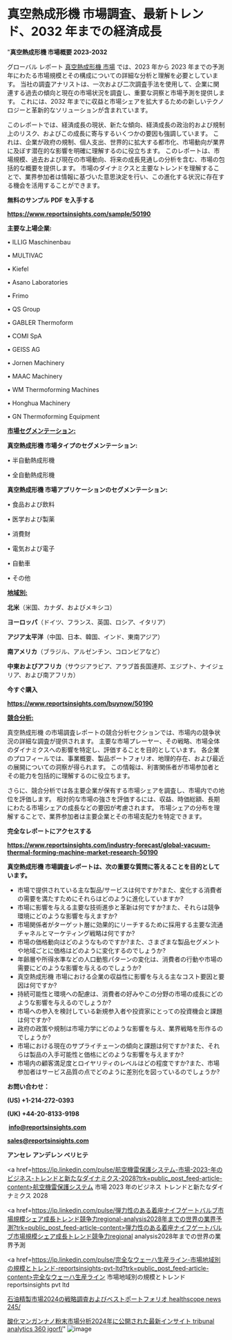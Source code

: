 # 真空熱成形機 市場調査、最新トレンド、2032 年までの経済成長

"<strong>真空熱成形機 市場概要 2023-2032</strong>

グローバル レポート <a href=https://www.reportsinsights.com/sample/50190>真空熱成形機 市場</a> では、2023 年から 2023 年までの予測年にわたる市場規模とその構成についての詳細な分析と理解を必要としています。 当社の調査アナリストは、一次および二次調査手法を使用して、企業に関連する過去の傾向と現在の市場状況を調査し、重要な洞察と市場予測を提供します。 これには、2032 年までに収益と市場シェアを拡大​​するための新しいテクノロジーと革新的なソリューションが含まれています。

このレポートでは、経済成長の現状、新たな傾向、経済成長の政治的および規制上のリスク、およびこの成長に寄与するいくつかの要因も強調しています。 これは、企業が政府の規制、個人支出、世界的に拡大する都市化、市場動向が業界に及ぼす潜在的な影響を明確に理解するのに役立ちます。 このレポートは、市場規模、過去および現在の市場動向、将来の成長見通しの分析を含む、市場の包括的な概要を提供します。 市場のダイナミクスと主要なトレンドを理解することで、業界参加者は情報に基づいた意思決定を行い、この進化する状況に存在する機会を活用することができます。

<strong><b>無料のサンプル PDF を入手する</b></strong>

<a href=https://www.reportsinsights.com/sample/50190><strong><u>https://www.reportsinsights.com/sample/50190</u></strong></a>

<strong>主要な上場企業:</strong>

• ILLIG Maschinenbau

• MULTIVAC

• Kiefel

• Asano Laboratories

• Frimo

• QS Group

• GABLER Thermoform

• COMI SpA

• GEISS AG

• Jornen Machinery

• MAAC Machinery

• WM Thermoforming Machines

• Honghua Machinery

• GN Thermoforming Equipment

<strong><u>市場セグメンテーション</u></strong><strong><u>:</u></strong>

<strong>真空熱成形機 市場タイプのセグメンテーション:</strong>

• 半自動熱成形機

• 全自動熱成形機

<strong>真空熱成形機 市場アプリケーションのセグメンテーション:</strong>

• 食品および飲料

• 医学および製薬

• 消費財

• 電気および電子

• 自動車

• その他

<strong><u>地域別</u></strong><strong><u>:</u></strong>

<strong>北米</strong>（米国、カナダ、およびメキシコ）

<strong>ヨーロッパ</strong>（ドイツ、フランス、英国、ロシア、イタリア）

<strong>アジア太平洋</strong>（中国、日本、韓国、インド、東南アジア）

<strong>南アメリカ</strong>（ブラジル、アルゼンチン、コロンビアなど）

<strong>中東およびアフリカ</strong>（サウジアラビア、アラブ首長国連邦、エジプト、ナイジェリア、および南アフリカ）

<strong>今すぐ購入</strong>

<a href=https://www.reportsinsights.com/buynow/50190><strong><u>https://www.reportsinsights.com/buynow/50190</u></strong></a>

<strong><u>競合分析:</u></strong>

真空熱成形機 の市場調査レポートの競合分析セクションでは、市場内の競争状況の詳細な調査が提供されます。 主要な市場プレーヤー、その戦略、市場全体のダイナミクスへの影響を特定し、評価することを目的としています。 各企業のプロフィールでは、事業概要、製品ポートフォリオ、地理的存在、および最近の展開についての洞察が得られます。 この情報は、利害関係者が市場参加者とその能力を包括的に理解するのに役立ちます。

さらに、競合分析では各主要企業が保有する市場シェアを調査し、市場内での地位を評価します。 相対的な市場の強さを評価するには、収益、時価総額、長期にわたる市場シェアの成長などの要因が考慮されます。 市場シェアの分布を理解することで、業界参加者は主要企業とその市場支配力を特定できます。

<strong>完全なレポートにアクセスする</strong>

<a href=https://www.reportsinsights.com/industry-forecast/global-vacuum-thermal-forming-machine-market-research-50190><strong><u><b>https://www.reportsinsights.com/industry-forecast/global-vacuum-thermal-forming-machine-market-research-50190</b></u></strong></a>

<strong><b>真空熱成形機 市場調査レポートは、次の重要な質問に答えることを目的としています。</b></strong>
<ul>
  <li>市場で提供されている主な製品/サービスは何ですか?また、変化する消費者の需要を満たすためにそれらはどのように進化していますか?</li>
  <li>市場に影響を与える主要な技術進歩と革新は何ですか?また、それらは競争環境にどのような影響を与えますか?</li>
  <li>市場関係者がターゲット層に効果的にリーチするために採用する主要な流通チャネルとマーケティング戦略は何ですか?</li>
  <li>市場の価格動向はどのようなものですか?また、さまざまな製品セグメントや地域ごとに価格はどのように変化するのでしょうか?</li>
  <li>年齢層や所得水準などの人口動態パターンの変化は、消費者の行動や市場の需要にどのような影響を与えるのでしょうか?</li>
  <li>真空熱成形機 市場における企業の収益性に影響を与える主なコスト要因と要因は何ですか?</li>
  <li>持続可能性と環境への配慮は、消費者の好みやこの分野の市場の成長にどのような影響を与えるのでしょうか?</li>
  <li>市場への参入を検討している新規参入者や投資家にとっての投資機会と課題は何ですか?</li>
  <li>政府の政策や規制は市場力学にどのような影響を与え、業界戦略を形作るのでしょうか?</li>
  <li>市場における現在のサプライチェーンの傾向と課題は何ですか?また、それらは製品の入手可能性と価格にどのような影響を与えますか?</li>
  <li>市場内の顧客満足度とロイヤリティのレベルはどの程度ですか?また、市場参加者はサービス品質の点でどのように差別化を図っているのでしょうか?</li>
</ul>
<strong>お問い合わせ：</strong>

<strong>(US) +1-214-272-0393</strong>

<strong>(UK) +44-20-8133-9198</strong>

<strong> </strong><a href=info@reportsinsights.com><strong><u>info@reportsinsights.com</u></strong></a>

<a href=sales@reportsinsights.com><strong><u>sales@reportsinsights.com</u></strong></a>

<strong>アンセレ アンデレン ベリヒテ</strong>

<a href=https://jp.linkedin.com/pulse/航空機雷保護システム-市場-2023-年のビジネス-トレンドと新たなダイナミクス-2028?trk=public_post_feed-article-content>航空機雷保護システム 市場 2023 年のビジネス トレンドと新たなダイナミクス 2028</a>

<a href=https://jp.linkedin.com/pulse/弾力性のある着座ナイフゲートバルブ市場規模シェア成長トレンド競争力regional-analysis2028年までの世界の業界予測?trk=public_post_feed-article-content>弾力性のある着座ナイフゲートバルブ市場規模シェア成長トレンド競争力regional analysis2028年までの世界の業界予測</a>

<a href=https://jp.linkedin.com/pulse/完全なウェーハ生産ライン-市場地域別の規模とトレンド-reportsinsights-pvt-ltd?trk=public_post_feed-article-content>完全なウェーハ生産ライン 市場地域別の規模とトレンド reportsinsights pvt ltd</a>

<a href=https://www.linkedin.com/pulse/石油精製市場2024の戦略調査およびベストポートフォリオ-healthscope-news-245/>石油精製市場2024の戦略調査およびベストポートフォリオ healthscope news 245/</a>

<a href=https://www.linkedin.com/pulse/酸化マンガンナノ粉末市場分析2024年に公開された最新インサイト-tribunal-analytics-360-jgorf/>酸化マンガンナノ粉末市場分析2024年に公開された最新インサイト tribunal analytics 360 jgorf/</a>"
![image](https://github.com/gayatrid12/RItrends/assets/158473851/0a4249d2-2f54-4d9b-98d2-3eec07dab814)
